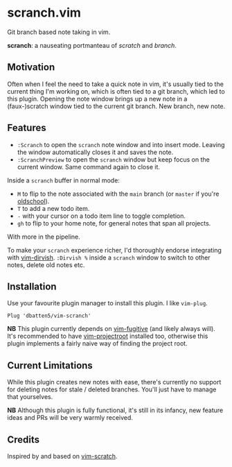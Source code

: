 # scranch.vim

Git branch based note taking in vim.

**scranch**: a nauseating portmanteau of *scratch* and *branch*.

## Motivation

Often when I feel the need to take a quick note in vim, it's usually tied to
the current thing I'm working on, which is often tied to a git branch, which
led to this plugin. Opening the note window brings up a new note in a
(faux-)scratch window tied to the current git branch. New branch, new note.

## Features

- `:Scranch` to open the `scranch` note window and into insert mode. Leaving
the window automatically closes it and saves the note.
- `:ScranchPreview` to open the `scranch` window but keep focus on the current
window. Same command again to close it.

Inside a `scranch` buffer in normal mode:

- `M` to flip to the note associated with the `main` branch (or `master` if
you're [oldschool](https://github.com/github/renaming)).
- `T` to add a new todo item.
- `-` with your cursor on a todo item line to toggle completion.
- `gh` to flip to your home note, for general notes that span all projects.

With more in the pipeline.

To make your `scranch` experience richer, I'd thoroughly endorse integrating
with [vim-dirvish](https://github.com/justinmk/vim-dirvish). `:Dirvish %`
inside a `scranch` window to switch to other notes, delete old notes etc.

## Installation

Use your favourite plugin manager to install this plugin. I like `vim-plug`.

```
Plug 'dbatten5/vim-scranch'
```

**NB**
This plugin currently depends on
[vim-fugitive](https://github.com/tpope/vim-fugitive) (and likely always will).
It's recommended to have
[vim-projectroot](https://github.com/dbakker/vim-projectroot) installed too,
otherwise this plugin implements a fairly naive way of finding the project
root.

## Current Limitations

While this plugin creates new notes with ease, there's currently no support
for deleting notes for stale / deleted branches. You'll just have to manage
that yourselves.

**NB** Although this plugin is fully functional, it's still in its infancy, new
feature ideas and PRs will be very warmly received.

## Credits

Inspired by and based on [vim-scratch](https://github.com/mtth/scratch.vim).
